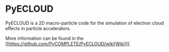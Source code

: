 # PyECLOUD

PyECLOUD is a 2D macro-particle code for the simulation of electron cloud effects in particle accelerators.

More information can be found in the [[https://github.com/PyCOMPLETE/PyECLOUD/wiki[Wiki]]].

